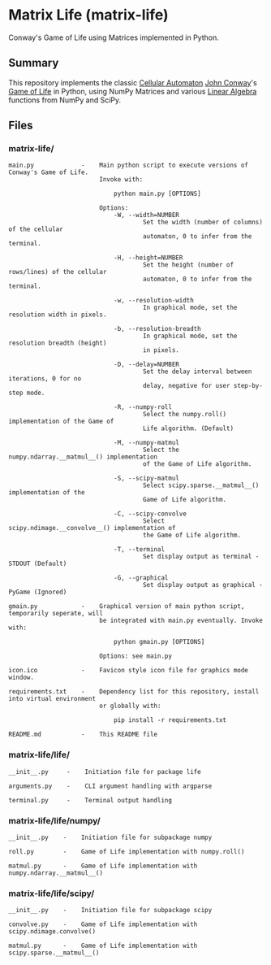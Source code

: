 # Matrix Life (matrix-life)
Conway's Game of Life using Matrices implemented in Python.

## Summary

This repository implements the classic [Cellular Automaton](https://en.wikipedia.org/wiki/Cellular_automaton) [John Conway](https://en.wikipedia.org/wiki/John_Horton_Conway)'s [Game of Life](https://en.wikipedia.org/wiki/Conway%27s_Game_of_Life) in Python, using NumPy Matrices and various [Linear Algebra](https://en.wikipedia.org/wiki/Linear_algebra) functions from NumPy and SciPy.

## Files
### matrix-life/
    
    main.py             -    Main python script to execute versions of Conway's Game of Life. 
                             Invoke with:
                             
                                 python main.py [OPTIONS]
                             
                             Options:
                                 -W, --width=NUMBER
                                         Set the width (number of columns) of the cellular
                                         automaton, 0 to infer from the terminal.
                                   
                                 -H, --height=NUMBER
                                         Set the height (number of rows/lines) of the cellular
                                         automaton, 0 to infer from the terminal.

                                 -w, --resolution-width
                                         In graphical mode, set the resolution width in pixels.

                                 -b, --resolution-breadth
                                         In graphical mode, set the resolution breadth (height)
                                         in pixels.

                                 -D, --delay=NUMBER
                                         Set the delay interval between iterations, 0 for no
                                         delay, negative for user step-by-step mode.

                                 -R, --numpy-roll
                                         Select the numpy.roll() implementation of the Game of
                                         Life algorithm. (Default)

                                 -M, --numpy-matmul
                                         Select the numpy.ndarray.__matmul__() implementation
                                         of the Game of Life algorithm.

                                 -S, --scipy-matmul
                                         Select scipy.sparse.__matmul__() implementation of the
                                         Game of Life algorithm.

                                 -C, --scipy-convolve
                                         Select scipy.ndimage.__convolve__() implementation of
                                         the Game of Life algorithm.

                                 -T, --terminal
                                         Set display output as terminal - STDOUT (Default)

                                 -G, --graphical
                                         Set display output as graphical - PyGame (Ignored)
    
    gmain.py            -    Graphical version of main python script, temporarily seperate, will
                             be integrated with main.py eventually. Invoke with:
                             
                                 python gmain.py [OPTIONS]
                             
                             Options: see main.py
    
    icon.ico            -    Favicon style icon file for graphics mode window.
    
    requirements.txt    -    Dependency list for this repository, install into virtual environment
                             or globally with:
                             
                                 pip install -r requirements.txt
    
    README.md           -    This README file

### matrix-life/life/
    
    __init__.py     -    Initiation file for package life
    
    arguments.py    -    CLI argument handling with argparse
    
    terminal.py     -    Terminal output handling

### matrix-life/life/numpy/
    
    __init__.py    -    Initiation file for subpackage numpy
    
    roll.py        -    Game of Life implementation with numpy.roll()
    
    matmul.py      -    Game of Life implementation with numpy.ndarray.__matmul__()

### matrix-life/life/scipy/
    
    __init__.py    -    Initiation file for subpackage scipy
    
    convolve.py    -    Game of Life implementation with scipy.ndimage.convolve()
    
    matmul.py      -    Game of Life implementation with scipy.sparse.__matmul__()
